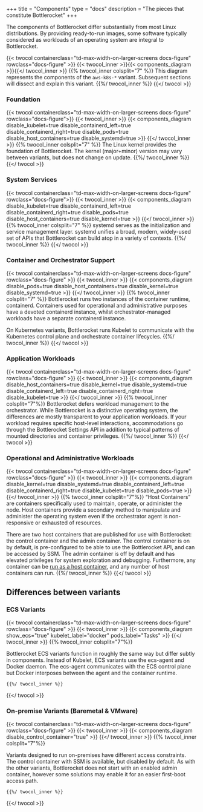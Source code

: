 +++
title = "Components"
type = "docs"
description = "The pieces that constitute Bottlerocket"
+++

The components of Bottlerocket differ substantially from most Linux distributions. By providing ready-to-run images, some software typically considered as workloads of an operating system are integral to Bottlerocket.

{{< twocol
    containerclass="td-max-width-on-larger-screens docs-figure"
    rowclass="docs-figure" >}}
    {{< twocol_inner >}}{{< components_diagram >}}{{</ twocol_inner >}}
    {{% twocol_inner colsplit="7" %}} This diagram represents the components of the `aws-k8s-*` variant. Subsequent sections will dissect and explain this variant. {{%/ twocol_inner %}}
{{</ twocol >}}

### Foundation

{{< twocol containerclass="td-max-width-on-larger-screens docs-figure" rowclass="docs-figure">}}
    {{< twocol_inner >}}
        {{< components_diagram
            disable_kubelet=true
            disable_containerd_left=true
            disable_containerd_right=true
            disable_pods=true
            disable_host_containers=true
            disable_systemd=true
             >}}
     {{</ twocol_inner >}}
     {{% twocol_inner colsplit="7" %}}
The Linux kernel provides the foundation of Bottlerocket. The kernel (major+minor) version may vary between variants, but does not change on update.
     {{%/ twocol_inner %}}
{{</ twocol >}}

### System Services

{{< twocol containerclass="td-max-width-on-larger-screens docs-figure" rowclass="docs-figure">}}
    {{< twocol_inner >}}
        {{< components_diagram
            disable_kubelet=true
            disable_containerd_left=true
            disable_containerd_right=true
            disable_pods=true
            disable_host_containers=true
            disable_kernel=true
             >}}
     {{</ twocol_inner >}}
     {{% twocol_inner colsplit="7" %}}
systemd serves as the initialization and service management layer. systemd unifies a broad, modern, widely-used set of APIs that Bottlerocket can build atop in a variety of contexts.
     {{%/ twocol_inner %}}
{{</ twocol >}}

### Container and Orchestrator Support

{{< twocol
    containerclass="td-max-width-on-larger-screens docs-figure"
    rowclass="docs-figure" >}}
        {{< twocol_inner >}}
            {{< components_diagram
                disable_pods=true
                disable_host_containers=true
                disable_kernel=true
                disable_systemd=true
                >}}
        {{</ twocol_inner >}}
        {{% twocol_inner  colsplit="7" %}}
Bottlerocket runs two instances of the container runtime, containerd. Containers used for operational and administrative purposes have a devoted containerd instance, whilst orchestrator-managed workloads have a separate containerd instance. 

On Kubernetes variants, Bottlerocket runs Kubelet to communicate with the Kubernetes control plane and orchestrate container lifecycles.
        {{%/ twocol_inner %}}
{{</ twocol >}}

### Application Workloads

{{< twocol
    containerclass="td-max-width-on-larger-screens docs-figure"
    rowclass="docs-figure" >}}
    {{< twocol_inner >}}
    {{< components_diagram
        disable_host_containers=true
        disable_kernel=true
        disable_systemd=true
        disable_containerd_left=true
        disable_containerd_right=true
        disable_kubelet=true
    >}}
    {{</ twocol_inner >}}
    {{% twocol_inner colsplit="7"%}}
Bottlerocket defers workload management to the orchestrator. While Bottlerocket is a distinctive operating system, the differences are mostly transparent to your application workloads. If your workload requires specific host-level interactions, accommodations go through the Bottlerocket Settings API in addition to typical patterns of mounted directories and container privileges.
    {{%/ twocol_inner %}}
{{</ twocol >}}

### Operational and Administrative Workloads

{{< twocol
    containerclass="td-max-width-on-larger-screens docs-figure"
    rowclass="docs-figure" >}}
    {{< twocol_inner >}}
     {{< components_diagram
        disable_kernel=true
        disable_systemd=true
        disable_containerd_left=true
        disable_containerd_right=true
        disable_kubelet=true
        disable_pods=true
    >}}
    {{</ twocol_inner >}}
    {{% twocol_inner colsplit="7"%}}
“Host Containers” are containers specifically used to maintain, operate, or administer the node. Host containers provide a secondary method to manipulate and administer the operating system even if the orchestrator agent is non-responsive or exhausted of resources.

There are two host containers that are published for use with Bottlerocket: the control container and the admin container.
The control container is on by default, is pre-configured to be able to use the Bottlerocket API, and can be accessed by SSM.
The admin container is off by default and has elevated privileges for system exploration and debugging.
Furthermore, any container can be [run as a host container](https://github.com/bottlerocket-os/bottlerocket#custom-host-containers), and any number of host containers can run.
    {{%/ twocol_inner %}}
{{</ twocol >}}

## Differences between variants

### ECS Variants

{{< twocol
    containerclass="td-max-width-on-larger-screens docs-figure"
    rowclass="docs-figure" >}}
    {{< twocol_inner >}}
        {{< components_diagram
            show_ecs="true"
            kubelet_label="docker"
            pods_label="Tasks"
        >}}
    {{</ twocol_inner >}}
    {{% twocol_inner colsplit="7"%}}

Bottlerocket ECS variants function in roughly the same way but differ subtly in components. Instead of Kubelet, ECS variants use the ecs-agent and Docker daemon. The ecs-agent communicates with the ECS control plane but Docker interposes between the agent and the container runtime.

    {{%/ twocol_inner %}}
{{</ twocol >}}

### On-premise Variants (Baremetal & VMware)

{{< twocol
    containerclass="td-max-width-on-larger-screens docs-figure"
    rowclass="docs-figure" >}}
    {{< twocol_inner >}}
        {{< components_diagram 
            disable_control_container="true"
        >}}
    {{</ twocol_inner >}}
    {{% twocol_inner colsplit="7"%}}

Variants designed to run on-premises have different access constraints. The control container with SSM is available, but disabled by default. As with the other variants, Bottlerocket does not start with an enabled admin container, however some solutions may enable it for an easier first-boot access path.

    {{%/ twocol_inner %}}
{{</ twocol >}}
